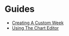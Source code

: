 # Guides
- [Creating A Custom Week]({{site.url}}guides/weeks)
- [Using The Chart Editor]({{site.url}}guides/charting)
